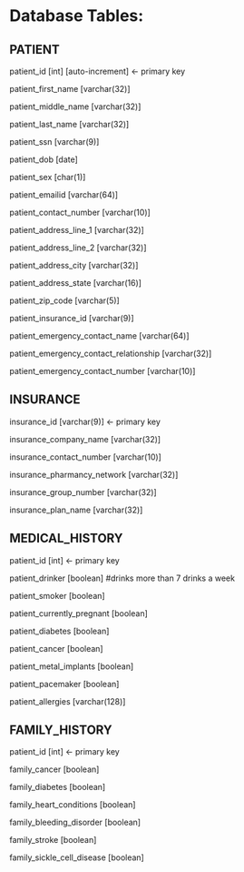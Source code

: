 # Database Tables:

## PATIENT

patient_id [int] [auto-increment]      <- primary key

patient_first_name [varchar(32)]

patient_middle_name [varchar(32)]

patient_last_name [varchar(32)]

patient_ssn [varchar(9)]

patient_dob [date]

patient_sex [char(1)]

patient_emailid [varchar(64)]

patient_contact_number [varchar(10)]

patient_address_line_1 [varchar(32)]

patient_address_line_2 [varchar(32)]

patient_address_city [varchar(32)]

patient_address_state [varchar(16)]

patient_zip_code [varchar(5)]

patient_insurance_id [varchar(9)]

patient_emergency_contact_name [varchar(64)]

patient_emergency_contact_relationship [varchar(32)]

patient_emergency_contact_number [varchar(10)]

## INSURANCE

insurance_id [varchar(9)]     <- primary key

insurance_company_name [varchar(32)]

insurance_contact_number [varchar(10)]

insurance_pharmancy_network [varchar(32)]

insurance_group_number [varchar(32)]

insurance_plan_name [varchar(32)]

## MEDICAL_HISTORY

patient_id [int]      <- primary key

patient_drinker [boolean] #drinks more than 7 drinks a week

patient_smoker [boolean]

patient_currently_pregnant [boolean]

patient_diabetes [boolean]

patient_cancer [boolean]

patient_metal_implants [boolean]

patient_pacemaker [boolean]

patient_allergies [varchar(128)]

## FAMILY_HISTORY

patient_id [int]      <- primary key

family_cancer [boolean]

family_diabetes [boolean]

family_heart_conditions [boolean]

family_bleeding_disorder [boolean]

family_stroke [boolean]

family_sickle_cell_disease [boolean]
